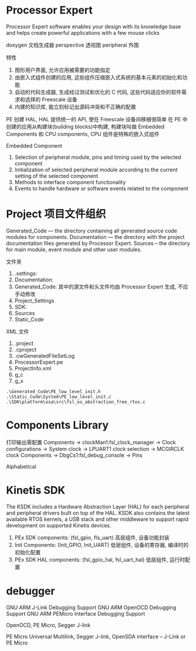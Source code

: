 # Processor Expert

Processor Expert software enables your design with its knowledge base and helps create powerful applications with a few mouse clicks

doxygen		文档生成器
perspective	透视图
peripheral	外围

特性

1. 图形用户界面, 允许应用被需要的功能指定
2. 由嵌入式组件创建的应用, 这些组件压缩嵌入式系统的基本元素的初始化和功能
3. 自动的代码生成器, 生成经过测试和优化的 C 代码, 这些代码适应你的软件需求和选择的 Freescale 设备
4. 内建的知识库, 能立刻标记出源码冲突和不正确的配置

PE 创建 HAL, HAL 提供统一的 API, 使在 Freescale 设备间移植很简单
在 PE 中创建的应用从构建块(building blocks)中构建, 构建块叫做 Embedded Components 和 CPU components, CPU 组件是特殊的嵌入式组件

Embedded Component

1. Selection of peripheral module, pins and timing used by the selected component
2. Initialization of selected peripheral module according to the current setting of the selected component
3. Methods to interface component functionality
4. Events to handle hardware or software events related to the component

# Project 项目文件组织

Generated_Code — the directory containing all generated source code modules for components.
Documentation — the directory with the project documentation files generated by Processor Expert.
Sources – the directory for main module, event module and other user modules.

文件夹

1. \.settings:
2. Documentation:
3. Generated_Code: 其中的源文件和头文件均由 Processor Expert 生成, 不应手动修改
4. Project_Settings
5. SDK:
6. Sources
7. Static_Code

XML 文件

1. .project
2. .cproject
3. .cwGeneratedFileSetLog
4. ProcessorExpert.pe
5. ProjectInfo.xml
6. g_c
7. g_x

```
.\Generated_Code\PE_low_level_init.h
.\Static_Code\System\PE_low_level_init.c
.\SDK\platform\osa\src\fsl_os_abstraction_free_rtos.c
```

# Components Library

打印输出需配置
Components -> clockMan1:fsl_clock_manager -> Clock configurations -> System clock -> LPUART1 clock selection -> MCGIRCLK clock
Components -> DbgCs1:fsl_debug_console -> Pins

Alphabetical

# Kinetis SDK

The KSDK includes a Hardware Abstraction Layer (HAL) for each peripheral and peripheral drivers built on top of the HAL.
KSDK also contains the latest available RTOS kernels, a USB stack and other middleware to support rapid development on supported Kinetis devices.

1. PEx SDK components: (fsl_gpio, fls_uart) 高层组件, 设备功能封装
2. Init Components: (Init_GPIO, Init_UART) 低层组件, 设备的寄存器, 编译时的初始化配置
3. PEx SDK HAL components: (fsl_gpio_hal, fsl_uart_hal) 低层组件, 运行时配置

# debugger

GNU ARM J-Link Debugging Support
GNU ARM OpenOCD Debugging Support
GNU ARM PEMicro Interface Debugging Support

OpenOCD,
PE Micro,
Segger J-link

PE Micro Universal Multilink,
Segger J-link,
OpenSDA interface – J-Link or PE Micro

